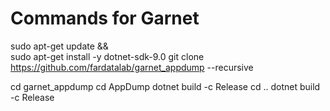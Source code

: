 # Commands for Garnet
sudo apt-get update && \
  sudo apt-get install -y dotnet-sdk-9.0
git clone https://github.com/fardatalab/garnet_appdump --recursive

cd garnet_appdump
cd AppDump
dotnet build -c Release
cd ..
dotnet build -c Release
